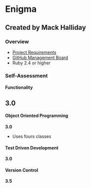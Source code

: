 # Enigma
## Created by Mack Halliday 
### Overview 
- [Project Requirements](https://backend.turing.io/module1/projects/enigma/)
- [GitHub Management Board](https://github.com/MackHalliday/enigma/projects/1)
- Ruby 2.4 or higher

### Self-Assessment 
#### Functionality
**3.0**
- 
#### Object Oriented Programming
**3.0**
- Uses fours classes 
#### Test Driven Development
**3.0**
#### Version Control
**3.5**

 
